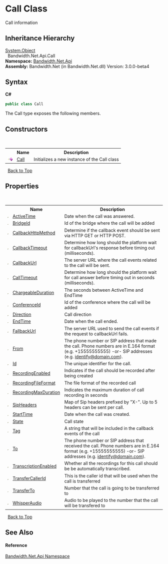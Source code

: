 ﻿# Call Class
 

Call information


## Inheritance Hierarchy
<a href="http://msdn2.microsoft.com/en-us/library/e5kfa45b" target="_blank">System.Object</a><br />&nbsp;&nbsp;Bandwidth.Net.Api.Call<br />
**Namespace:**&nbsp;<a href ="N_Bandwidth_Net_Api.md">Bandwidth.Net.Api</a><br />**Assembly:**&nbsp;Bandwidth.Net (in Bandwidth.Net.dll) Version: 3.0.0-beta4

## Syntax

**C#**<br />
``` C#
public class Call
```

The Call type exposes the following members.


## Constructors
&nbsp;<table><tr><th></th><th>Name</th><th>Description</th></tr><tr><td>![Public method](media/pubmethod.gif "Public method")</td><td><a href ="M_Bandwidth_Net_Api_Call__ctor.md">Call</a></td><td>
Initializes a new instance of the Call class</td></tr></table>&nbsp;
<a href="#call-class">Back to Top</a>

## Properties
&nbsp;<table><tr><th></th><th>Name</th><th>Description</th></tr><tr><td>![Public property](media/pubproperty.gif "Public property")</td><td><a href ="P_Bandwidth_Net_Api_Call_ActiveTime.md">ActiveTime</a></td><td>
Date when the call was answered.</td></tr><tr><td>![Public property](media/pubproperty.gif "Public property")</td><td><a href ="P_Bandwidth_Net_Api_Call_BridgeId.md">BridgeId</a></td><td>
Id of the bridge where the call will be added</td></tr><tr><td>![Public property](media/pubproperty.gif "Public property")</td><td><a href ="P_Bandwidth_Net_Api_Call_CallbackHttpMethod.md">CallbackHttpMethod</a></td><td>
Determine if the callback event should be sent via HTTP GET or HTTP POST.</td></tr><tr><td>![Public property](media/pubproperty.gif "Public property")</td><td><a href ="P_Bandwidth_Net_Api_Call_CallbackTimeout.md">CallbackTimeout</a></td><td>
Determine how long should the platform wait for callbackUrl's response before timing out (milliseconds).</td></tr><tr><td>![Public property](media/pubproperty.gif "Public property")</td><td><a href ="P_Bandwidth_Net_Api_Call_CallbackUrl.md">CallbackUrl</a></td><td>
The server URL where the call events related to the call will be sent.</td></tr><tr><td>![Public property](media/pubproperty.gif "Public property")</td><td><a href ="P_Bandwidth_Net_Api_Call_CallTimeout.md">CallTimeout</a></td><td>
Determine how long should the platform wait for call answer before timing out in seconds (milliseconds).</td></tr><tr><td>![Public property](media/pubproperty.gif "Public property")</td><td><a href ="P_Bandwidth_Net_Api_Call_ChargeableDuration.md">ChargeableDuration</a></td><td>
The seconds between ActiveTime and EndTime</td></tr><tr><td>![Public property](media/pubproperty.gif "Public property")</td><td><a href ="P_Bandwidth_Net_Api_Call_ConferenceId.md">ConferenceId</a></td><td>
Id of the conference where the call will be added</td></tr><tr><td>![Public property](media/pubproperty.gif "Public property")</td><td><a href ="P_Bandwidth_Net_Api_Call_Direction.md">Direction</a></td><td>
Call direction</td></tr><tr><td>![Public property](media/pubproperty.gif "Public property")</td><td><a href ="P_Bandwidth_Net_Api_Call_EndTime.md">EndTime</a></td><td>
Date when the call ended.</td></tr><tr><td>![Public property](media/pubproperty.gif "Public property")</td><td><a href ="P_Bandwidth_Net_Api_Call_FallbackUrl.md">FallbackUrl</a></td><td>
The server URL used to send the call events if the request to callbackUrl fails.</td></tr><tr><td>![Public property](media/pubproperty.gif "Public property")</td><td><a href ="P_Bandwidth_Net_Api_Call_From.md">From</a></td><td>
The phone number or SIP address that made the call. Phone numbers are in E.164 format (e.g. +15555555555) -or- SIP addresses (e.g. identify@domain.com).</td></tr><tr><td>![Public property](media/pubproperty.gif "Public property")</td><td><a href ="P_Bandwidth_Net_Api_Call_Id.md">Id</a></td><td>
The unique identifier for the call.</td></tr><tr><td>![Public property](media/pubproperty.gif "Public property")</td><td><a href ="P_Bandwidth_Net_Api_Call_RecordingEnabled.md">RecordingEnabled</a></td><td>
Indicates if the call should be recorded after being created</td></tr><tr><td>![Public property](media/pubproperty.gif "Public property")</td><td><a href ="P_Bandwidth_Net_Api_Call_RecordingFileFormat.md">RecordingFileFormat</a></td><td>
The file format of the recorded call</td></tr><tr><td>![Public property](media/pubproperty.gif "Public property")</td><td><a href ="P_Bandwidth_Net_Api_Call_RecordingMaxDuration.md">RecordingMaxDuration</a></td><td>
Indicates the maximum duration of call recording in seconds</td></tr><tr><td>![Public property](media/pubproperty.gif "Public property")</td><td><a href ="P_Bandwidth_Net_Api_Call_SipHeaders.md">SipHeaders</a></td><td>
Map of Sip headers prefixed by "X-". Up to 5 headers can be sent per call.</td></tr><tr><td>![Public property](media/pubproperty.gif "Public property")</td><td><a href ="P_Bandwidth_Net_Api_Call_StartTime.md">StartTime</a></td><td>
Date when the call was created.</td></tr><tr><td>![Public property](media/pubproperty.gif "Public property")</td><td><a href ="P_Bandwidth_Net_Api_Call_State.md">State</a></td><td>
Call state</td></tr><tr><td>![Public property](media/pubproperty.gif "Public property")</td><td><a href ="P_Bandwidth_Net_Api_Call_Tag.md">Tag</a></td><td>
A string that will be included in the callback events of the call</td></tr><tr><td>![Public property](media/pubproperty.gif "Public property")</td><td><a href ="P_Bandwidth_Net_Api_Call_To.md">To</a></td><td>
The phone number or SIP address that received the call. Phone numbers are in E.164 format (e.g. +15555555555) -or- SIP addresses (e.g. identify@domain.com).</td></tr><tr><td>![Public property](media/pubproperty.gif "Public property")</td><td><a href ="P_Bandwidth_Net_Api_Call_TranscriptionEnabled.md">TranscriptionEnabled</a></td><td>
Whether all the recordings for this call should be be automatically transcribed.</td></tr><tr><td>![Public property](media/pubproperty.gif "Public property")</td><td><a href ="P_Bandwidth_Net_Api_Call_TransferCallerId.md">TransferCallerId</a></td><td>
This is the caller id that will be used when the call is transferred</td></tr><tr><td>![Public property](media/pubproperty.gif "Public property")</td><td><a href ="P_Bandwidth_Net_Api_Call_TransferTo.md">TransferTo</a></td><td>
Number that the call is going to be transferred to</td></tr><tr><td>![Public property](media/pubproperty.gif "Public property")</td><td><a href ="P_Bandwidth_Net_Api_Call_WhisperAudio.md">WhisperAudio</a></td><td>
Audio to be played to the number that the call will be transfered to</td></tr></table>&nbsp;
<a href="#call-class">Back to Top</a>

## See Also


#### Reference
<a href ="N_Bandwidth_Net_Api.md">Bandwidth.Net.Api Namespace</a><br />